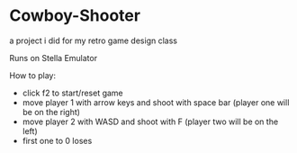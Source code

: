 # Cowboy-Shooter
a project i did for my retro game design class

Runs on Stella Emulator

How to play:
- click f2 to start/reset game
- move player 1 with arrow keys and shoot with space bar (player one will be on the right)
- move player 2 with WASD and shoot with F (player two will be on the left)
- first one to 0 loses
